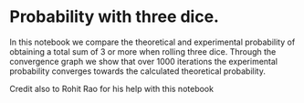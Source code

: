 # Probability with three dice.

In this notebook we compare the theoretical and experimental probability of obtaining a total sum of 3 or more when rolling three dice. Through the convergence graph we show that over 1000 iterations the experimental probability converges towards the calculated theoretical probability. 

Credit also to Rohit Rao for his help with this notebook
